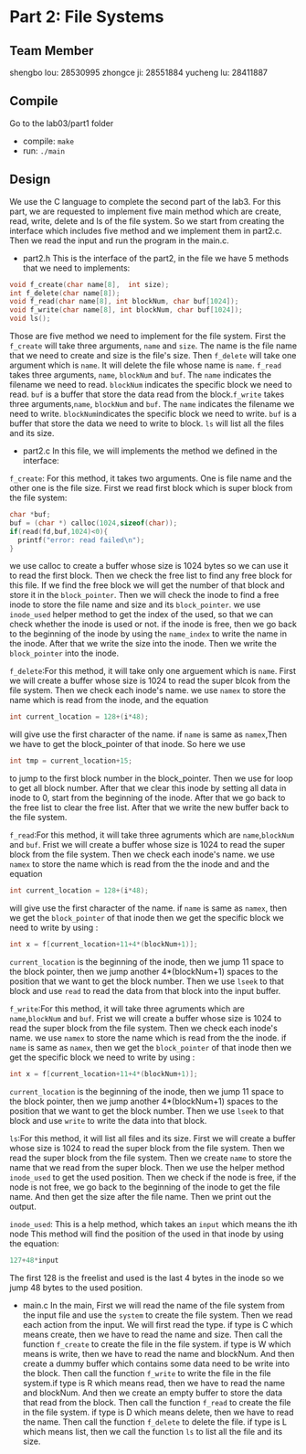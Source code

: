 # Part 2: File Systems

## Team Member
shengbo lou: 28530995
zhongce ji: 28551884
yucheng lu: 28411887

## Compile
Go to the lab03/part1 folder
* compile: `make`
* run: `./main`

## Design
We use the C language to complete the second part of the lab3. For this part, we
are requested to implement five main method which are create, read, write, delete
and ls of the file system. So we start from creating the interface which includes
five method and we implement them in part2.c. Then we read the input and run
the program in the main.c.

* part2.h
This is the interface of the part2, in the file we have 5 methods that we need
to implements:
```c
void f_create(char name[8],  int size);
int f_delete(char name[8]);
void f_read(char name[8], int blockNum, char buf[1024]);
void f_write(char name[8], int blockNum, char buf[1024]);
void ls();
```
Those are five method we need to implement for the file system. First the `f_create`
will take three arguments, `name` and `size`. The name is the file name that we need
to create and size is the file's size. Then `f_delete` will take one argument which
is `name`. It will delete the file whose name is `name`. `f_read` takes three arguments,
`name`, `blockNum` and `buf`. The `name` indicates the filename we need to read. `blockNum`
indicates the specific block we need to read. `buf` is a buffer that store the data
read from the block.`f_write` takes three arguments,`name`, `blockNum` and `buf`.
The `name` indicates the filename we need to write. `blockNum`indicates the specific
block we need to write. `buf` is a buffer that store the data we need to write to block.
`ls` will list all the files and its size.

* part2.c
In this file, we will implements the method we defined in the interface:

`f_create`: For this method, it takes two arguments. One is file name and the other one
is the file size. First we read first block which is super block from the file system:
```c
char *buf;
buf = (char *) calloc(1024,sizeof(char));
if(read(fd,buf,1024)<0){
  printf("error: read failed\n");
}
```
we use calloc to create a buffer whose size is 1024 bytes so we can use it to read
the first block. Then we check the free list to find any free block for this file. If
we find the free block we will get the number of that block and store it in the `block_pointer`.
Then we will check the inode to find a free inode to store the file name and size and its
`block_pointer`. we use `inode_used` helper method to get the index of the used, so that
we can check whether the inode is used or not. if the inode is free, then we go back to
the beginning of the inode by using the `name_index` to write the name in the inode.
After that we write the size into the inode. Then we write the `block_pointer` into the inode.

`f_delete`:For this method, it will take only one arguement which is `name`. First we will create
a buffer whose size is 1024 to read the super blcok from the file system. Then we check each inode's
name. we use `namex` to store the name which is read from the inode, and the equation
```c
int current_location = 128+(i*48);
```
will give use the first character of the name. if `name` is same as `namex`,Then we
have to get the block_pointer of that inode. So here we use
```c
int tmp = current_location+15;
```
to jump to the first block number in the block_pointer. Then we use for loop to get
all block number. After that we clear this inode by setting all data in inode to 0, start
from the beginning of the inode. After that we go back to the free list to clear the free
list. After that we write the new buffer back to the file system.

`f_read`:For this method, it will take three agruments which are `name`,`blockNum` and
`buf`. Frist we will create a buffer whose size is 1024 to read the super block from the file
system. Then we check each inode's name. we use `namex` to store the name which is read from the
the inode and and the equation
```c
int current_location = 128+(i*48);
```
will give use the first character of the name. if `name` is same as `namex`, then we get the `block_pointer` of that inode
then we get the specific block we need to write by using :
```c
int x = f[current_location+11+4*(blockNum+1)];
```
`current_location` is the beginning of the inode, then we jump 11 space to the block pointer,
then we jump another 4*(blockNum+1) spaces to the position that we want to get the block
number. Then we use `lseek` to that block and use `read` to read the data from that block
into the input buffer.

`f_write`:For this method, it will take three agruments which are `name`,`blockNum` and
`buf`. Frist we will create a buffer whose size is 1024 to read the super block from the file
system. Then we check each inode's name. we use `namex` to store the name which is read from the
the inode. if `name` is same as `namex`, then we get the `block_pointer` of that inode
then we get the specific block we need to write by using :
```c
int x = f[current_location+11+4*(blockNum+1)];
```
`current_location` is the beginning of the inode, then we jump 11 space to the block pointer,
then we jump another 4*(blockNum+1) spaces to the position that we want to get the block
number. Then we use `lseek` to that block and use `write` to write the data into that block.

`ls`:For this method, it will list all files and its size. First we will create
a buffer whose size is 1024 to read the super block from the file system. Then we
read the super block from the file system. Then we create `name` to store the name
that we read from the super block. Then we use the helper method `inode_used` to get
the used position. Then we check if the node is free, if the node is not free, we go
back to the beginning of the inode to get the file name. And then get the size after
the file name. Then we print out the output.

`inode_used`: This is a help method, which takes an `input` which means the ith node
This method will find the position of the used in that inode by using the equation:
```c
127+48*input
```
The first 128 is the freelist and used is the last 4 bytes in the inode so we jump 48 bytes
to the used position.

* main.c
In the main, First we will read the name of the file system from the input file and
use the `system` to create the file system. Then we read each action from the input.
We will first read the type. if type is C which means create, then we have to read
the name and size. Then call the function `f_create` to create the file in the file
system. if type is W which means is write, then we have to read the name and blockNum.
And then create a dummy buffer which contains some data need to be write into the block.
Then call the function `f_write` to write the file in the file system.if type is R which
means read, then we have to read the name and blockNum. And then we create an empty buffer
to store the data that read from the block. Then call the function `f_read` to create
the file in the file system. if type is D which means delete, then we have to read the name.
Then call the function `f_delete` to delete the file. if type is L which means list, then
we call the function `ls` to list all the file and its size.
